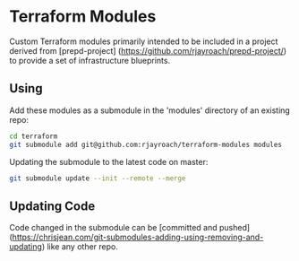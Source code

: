 # Terraform Modules

Custom Terraform modules primarily intended to be included in a project derived from [prepd-project]
(https://github.com/rjayroach/prepd-project/) to provide a set of infrastructure blueprints.

## Using

Add these modules as a submodule in the 'modules' directory of an existing repo:

```bash
cd terraform
git submodule add git@github.com:rjayroach/terraform-modules modules
```

Updating the submodule to the latest code on master:

```bash
git submodule update --init --remote --merge
```

## Updating Code

Code changed in the submodule can be [committed and pushed]
(https://chrisjean.com/git-submodules-adding-using-removing-and-updating) like any other repo.

